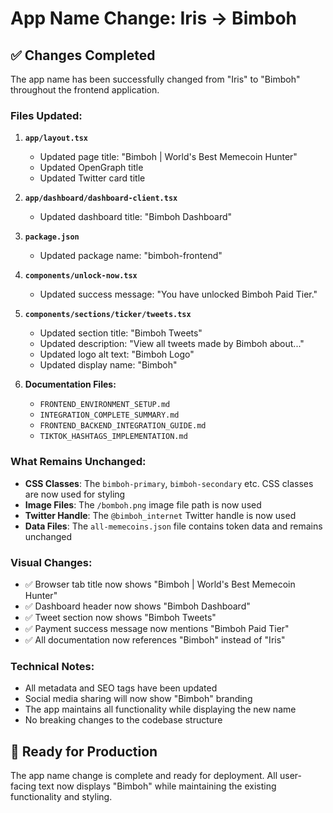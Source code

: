 # App Name Change: Iris → Bimboh

## ✅ Changes Completed

The app name has been successfully changed from "Iris" to "Bimboh" throughout the frontend application.

### **Files Updated:**

1. **`app/layout.tsx`**
   - Updated page title: "Bimboh | World's Best Memecoin Hunter"
   - Updated OpenGraph title
   - Updated Twitter card title

2. **`app/dashboard/dashboard-client.tsx`**
   - Updated dashboard title: "Bimboh Dashboard"

3. **`package.json`**
   - Updated package name: "bimboh-frontend"

4. **`components/unlock-now.tsx`**
   - Updated success message: "You have unlocked Bimboh Paid Tier."

5. **`components/sections/ticker/tweets.tsx`**
   - Updated section title: "Bimboh Tweets"
   - Updated description: "View all tweets made by Bimboh about..."
   - Updated logo alt text: "Bimboh Logo"
   - Updated display name: "Bimboh"

6. **Documentation Files:**
   - `FRONTEND_ENVIRONMENT_SETUP.md`
   - `INTEGRATION_COMPLETE_SUMMARY.md`
   - `FRONTEND_BACKEND_INTEGRATION_GUIDE.md`
   - `TIKTOK_HASHTAGS_IMPLEMENTATION.md`

### **What Remains Unchanged:**

- **CSS Classes**: The `bimboh-primary`, `bimboh-secondary` etc. CSS classes are now used for styling
- **Image Files**: The `/bomboh.png` image file path is now used
- **Twitter Handle**: The `@bimboh_internet` Twitter handle is now used
- **Data Files**: The `all-memecoins.json` file contains token data and remains unchanged

### **Visual Changes:**

- ✅ Browser tab title now shows "Bimboh | World's Best Memecoin Hunter"
- ✅ Dashboard header now shows "Bimboh Dashboard"
- ✅ Tweet section now shows "Bimboh Tweets"
- ✅ Payment success message now mentions "Bimboh Paid Tier"
- ✅ All documentation now references "Bimboh" instead of "Iris"

### **Technical Notes:**

- All metadata and SEO tags have been updated
- Social media sharing will now show "Bimboh" branding
- The app maintains all functionality while displaying the new name
- No breaking changes to the codebase structure

## 🚀 Ready for Production

The app name change is complete and ready for deployment. All user-facing text now displays "Bimboh" while maintaining the existing functionality and styling.
